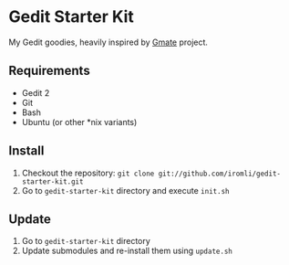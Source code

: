 # Gedit Starter Kit

My Gedit goodies, heavily inspired by [Gmate](https://github.com/gmate/gmate) project.

## Requirements

* Gedit 2
* Git
* Bash
* Ubuntu (or other *nix variants) 

## Install

1. Checkout the repository: `git clone git://github.com/iromli/gedit-starter-kit.git`
2. Go to `gedit-starter-kit` directory and execute `init.sh`

## Update

1. Go to `gedit-starter-kit` directory
2. Update submodules and re-install them using `update.sh`
